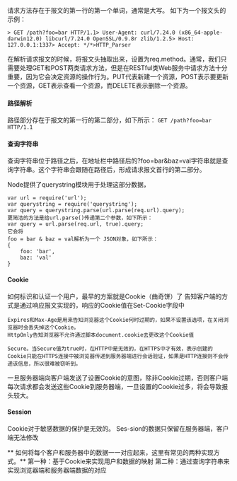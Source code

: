 请求方法存在于报文的第一行的第一个单词，通常是大写。
如下为一个报文头的示例：
```
> GET /path?foo=bar HTTP/1.1> User-Agent: curl/7.24.0 (x86_64-apple-darwin12.0) libcurl/7.24.0 OpenSSL/0.9.8r zlib/1.2.5> Host: 127.0.0.1:1337> Accept: */*>HTTP_Parser
```
在解析请求报文的时候，将报文头抽取出来，设置为req.method。通常，我们只需要处理GET和POST两类请求方法，但是在RESTful类Web服务中请求方法十分重要，因为它会决定资源的操作行为。PUT代表新建一个资源，POST表示要更新一个资源，GET表示查看一个资源，而DELETE表示删除一个资源。


#### 路径解析

路径部分存在于报文的第一行的第二部分，如下所示：
`GET /path?foo=bar HTTP/1.1`

#### 查询字符串
查询字符串位于路径之后，在地址栏中路径后的?foo=bar&baz=val字符串就是查询字符串。这个字符串会跟随在路径后，形成请求报文首行的第二部分。

Node提供了querystring模块用于处理这部分数据，
```
var url = require('url');
var querystring = require('querystring');
var query = querystring.parse(url.parse(req.url).query);
更简洁的方法是给url.parse()传递第二个参数，如下所示：
var query = url.parse(req.url, true).query;
它会将
foo = bar & baz = val解析为一个 JSON对象，如下所示： 
{
    foo: 'bar',
    baz: 'val'
}
```
#### Cookie
如何标识和认证一个用户，最早的方案就是Cookie（曲奇饼）了
告知客户端的方式是通过响应报文实现的，响应的Cookie值在Set-Cookie字段中

    Expires和Max-Age是用来告知浏览器这个Cookie何时过期的，如果不设置该选项，在关闭浏览器时会丢失掉这个Cookie。
    HttpOnly告知浏览器不允许通过脚本document.cookie去更改这个Cookie值
    
    Secure。当Secure值为true时，在HTTP中是无效的，在HTTPS中才有效，表示创建的Cookie只能在HTTPS连接中被浏览器传递到服务器端进行会话验证，如果是HTTP连接则不会传递该信息，所以很难被窃听到。
    
    
一旦服务器端向客户端发送了设置Cookie的意图，除非Cookie过期，否则客户端每次请求都会发送这些Cookie到服务器端，一旦设置的Cookie过多，将会导致报头较大。    
    
  
  
#### Session

Cookie对于敏感数据的保护是无效的。
Ses-sion的数据只保留在服务器端，客户端无法修改

** 如何将每个客户和服务器中的数据一一对应起来，这里有常见的两种实现方式。**
  第一种：基于Cookie来实现用户和数据的映射
  第二种：通过查询字符串来实现浏览器端和服务器端数据的对应
    
    
    
    
    
    
    
    
    
    
    
    
    
    
